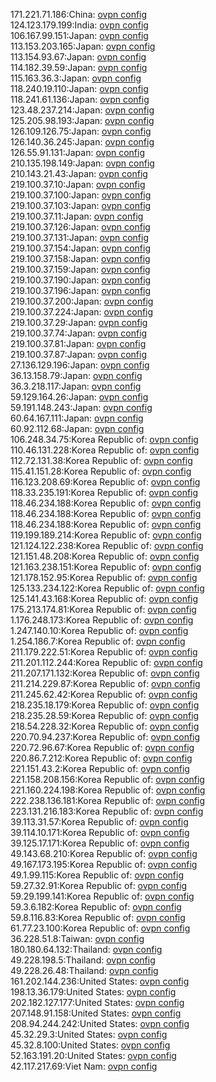 171.221.71.186:China: [ovpn config](vpn/171_221_71_186.ovpn)  
124.123.179.199:India: [ovpn config](vpn/124_123_179_199.ovpn)  
106.167.99.151:Japan: [ovpn config](vpn/106_167_99_151.ovpn)  
113.153.203.165:Japan: [ovpn config](vpn/113_153_203_165.ovpn)  
113.154.93.67:Japan: [ovpn config](vpn/113_154_93_67.ovpn)  
114.182.39.59:Japan: [ovpn config](vpn/114_182_39_59.ovpn)  
115.163.36.3:Japan: [ovpn config](vpn/115_163_36_3.ovpn)  
118.240.19.110:Japan: [ovpn config](vpn/118_240_19_110.ovpn)  
118.241.61.136:Japan: [ovpn config](vpn/118_241_61_136.ovpn)  
123.48.237.214:Japan: [ovpn config](vpn/123_48_237_214.ovpn)  
125.205.98.193:Japan: [ovpn config](vpn/125_205_98_193.ovpn)  
126.109.126.75:Japan: [ovpn config](vpn/126_109_126_75.ovpn)  
126.140.36.245:Japan: [ovpn config](vpn/126_140_36_245.ovpn)  
126.55.91.131:Japan: [ovpn config](vpn/126_55_91_131.ovpn)  
210.135.198.149:Japan: [ovpn config](vpn/210_135_198_149.ovpn)  
210.143.21.43:Japan: [ovpn config](vpn/210_143_21_43.ovpn)  
219.100.37.10:Japan: [ovpn config](vpn/219_100_37_10.ovpn)  
219.100.37.100:Japan: [ovpn config](vpn/219_100_37_100.ovpn)  
219.100.37.103:Japan: [ovpn config](vpn/219_100_37_103.ovpn)  
219.100.37.11:Japan: [ovpn config](vpn/219_100_37_11.ovpn)  
219.100.37.126:Japan: [ovpn config](vpn/219_100_37_126.ovpn)  
219.100.37.131:Japan: [ovpn config](vpn/219_100_37_131.ovpn)  
219.100.37.154:Japan: [ovpn config](vpn/219_100_37_154.ovpn)  
219.100.37.158:Japan: [ovpn config](vpn/219_100_37_158.ovpn)  
219.100.37.159:Japan: [ovpn config](vpn/219_100_37_159.ovpn)  
219.100.37.190:Japan: [ovpn config](vpn/219_100_37_190.ovpn)  
219.100.37.196:Japan: [ovpn config](vpn/219_100_37_196.ovpn)  
219.100.37.200:Japan: [ovpn config](vpn/219_100_37_200.ovpn)  
219.100.37.224:Japan: [ovpn config](vpn/219_100_37_224.ovpn)  
219.100.37.29:Japan: [ovpn config](vpn/219_100_37_29.ovpn)  
219.100.37.74:Japan: [ovpn config](vpn/219_100_37_74.ovpn)  
219.100.37.81:Japan: [ovpn config](vpn/219_100_37_81.ovpn)  
219.100.37.87:Japan: [ovpn config](vpn/219_100_37_87.ovpn)  
27.136.129.196:Japan: [ovpn config](vpn/27_136_129_196.ovpn)  
36.13.158.79:Japan: [ovpn config](vpn/36_13_158_79.ovpn)  
36.3.218.117:Japan: [ovpn config](vpn/36_3_218_117.ovpn)  
59.129.164.26:Japan: [ovpn config](vpn/59_129_164_26.ovpn)  
59.191.148.243:Japan: [ovpn config](vpn/59_191_148_243.ovpn)  
60.64.167.111:Japan: [ovpn config](vpn/60_64_167_111.ovpn)  
60.92.112.68:Japan: [ovpn config](vpn/60_92_112_68.ovpn)  
106.248.34.75:Korea Republic of: [ovpn config](vpn/106_248_34_75.ovpn)  
110.46.131.228:Korea Republic of: [ovpn config](vpn/110_46_131_228.ovpn)  
112.72.131.38:Korea Republic of: [ovpn config](vpn/112_72_131_38.ovpn)  
115.41.151.28:Korea Republic of: [ovpn config](vpn/115_41_151_28.ovpn)  
116.123.208.69:Korea Republic of: [ovpn config](vpn/116_123_208_69.ovpn)  
118.33.235.191:Korea Republic of: [ovpn config](vpn/118_33_235_191.ovpn)  
118.46.234.188:Korea Republic of: [ovpn config](vpn/118_46_234_188.ovpn)  
118.46.234.188:Korea Republic of: [ovpn config](vpn/118_46_234_188.ovpn)  
118.46.234.188:Korea Republic of: [ovpn config](vpn/118_46_234_188.ovpn)  
119.199.189.214:Korea Republic of: [ovpn config](vpn/119_199_189_214.ovpn)  
121.124.122.238:Korea Republic of: [ovpn config](vpn/121_124_122_238.ovpn)  
121.151.48.208:Korea Republic of: [ovpn config](vpn/121_151_48_208.ovpn)  
121.163.238.151:Korea Republic of: [ovpn config](vpn/121_163_238_151.ovpn)  
121.178.152.95:Korea Republic of: [ovpn config](vpn/121_178_152_95.ovpn)  
125.133.234.122:Korea Republic of: [ovpn config](vpn/125_133_234_122.ovpn)  
125.141.43.168:Korea Republic of: [ovpn config](vpn/125_141_43_168.ovpn)  
175.213.174.81:Korea Republic of: [ovpn config](vpn/175_213_174_81.ovpn)  
1.176.248.173:Korea Republic of: [ovpn config](vpn/1_176_248_173.ovpn)  
1.247.140.10:Korea Republic of: [ovpn config](vpn/1_247_140_10.ovpn)  
1.254.186.7:Korea Republic of: [ovpn config](vpn/1_254_186_7.ovpn)  
211.179.222.51:Korea Republic of: [ovpn config](vpn/211_179_222_51.ovpn)  
211.201.112.244:Korea Republic of: [ovpn config](vpn/211_201_112_244.ovpn)  
211.207.171.132:Korea Republic of: [ovpn config](vpn/211_207_171_132.ovpn)  
211.214.229.87:Korea Republic of: [ovpn config](vpn/211_214_229_87.ovpn)  
211.245.62.42:Korea Republic of: [ovpn config](vpn/211_245_62_42.ovpn)  
218.235.18.179:Korea Republic of: [ovpn config](vpn/218_235_18_179.ovpn)  
218.235.28.59:Korea Republic of: [ovpn config](vpn/218_235_28_59.ovpn)  
218.54.228.32:Korea Republic of: [ovpn config](vpn/218_54_228_32.ovpn)  
220.70.94.237:Korea Republic of: [ovpn config](vpn/220_70_94_237.ovpn)  
220.72.96.67:Korea Republic of: [ovpn config](vpn/220_72_96_67.ovpn)  
220.86.7.212:Korea Republic of: [ovpn config](vpn/220_86_7_212.ovpn)  
221.151.43.2:Korea Republic of: [ovpn config](vpn/221_151_43_2.ovpn)  
221.158.208.156:Korea Republic of: [ovpn config](vpn/221_158_208_156.ovpn)  
221.160.224.198:Korea Republic of: [ovpn config](vpn/221_160_224_198.ovpn)  
222.238.136.181:Korea Republic of: [ovpn config](vpn/222_238_136_181.ovpn)  
223.131.216.183:Korea Republic of: [ovpn config](vpn/223_131_216_183.ovpn)  
39.113.31.57:Korea Republic of: [ovpn config](vpn/39_113_31_57.ovpn)  
39.114.10.171:Korea Republic of: [ovpn config](vpn/39_114_10_171.ovpn)  
39.125.17.171:Korea Republic of: [ovpn config](vpn/39_125_17_171.ovpn)  
49.143.68.210:Korea Republic of: [ovpn config](vpn/49_143_68_210.ovpn)  
49.167.173.195:Korea Republic of: [ovpn config](vpn/49_167_173_195.ovpn)  
49.1.99.115:Korea Republic of: [ovpn config](vpn/49_1_99_115.ovpn)  
59.27.32.91:Korea Republic of: [ovpn config](vpn/59_27_32_91.ovpn)  
59.29.199.141:Korea Republic of: [ovpn config](vpn/59_29_199_141.ovpn)  
59.3.6.182:Korea Republic of: [ovpn config](vpn/59_3_6_182.ovpn)  
59.8.116.83:Korea Republic of: [ovpn config](vpn/59_8_116_83.ovpn)  
61.77.23.100:Korea Republic of: [ovpn config](vpn/61_77_23_100.ovpn)  
36.228.51.8:Taiwan: [ovpn config](vpn/36_228_51_8.ovpn)  
180.180.64.132:Thailand: [ovpn config](vpn/180_180_64_132.ovpn)  
49.228.198.5:Thailand: [ovpn config](vpn/49_228_198_5.ovpn)  
49.228.26.48:Thailand: [ovpn config](vpn/49_228_26_48.ovpn)  
161.202.144.236:United States: [ovpn config](vpn/161_202_144_236.ovpn)  
198.13.36.179:United States: [ovpn config](vpn/198_13_36_179.ovpn)  
202.182.127.177:United States: [ovpn config](vpn/202_182_127_177.ovpn)  
207.148.91.158:United States: [ovpn config](vpn/207_148_91_158.ovpn)  
208.94.244.242:United States: [ovpn config](vpn/208_94_244_242.ovpn)  
45.32.29.3:United States: [ovpn config](vpn/45_32_29_3.ovpn)  
45.32.8.100:United States: [ovpn config](vpn/45_32_8_100.ovpn)  
52.163.191.20:United States: [ovpn config](vpn/52_163_191_20.ovpn)  
42.117.217.69:Viet Nam: [ovpn config](vpn/42_117_217_69.ovpn)  
